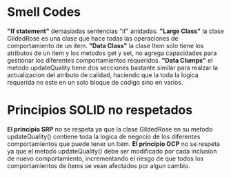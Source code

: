 # Smell Codes
**"If statement"** demasiadas sentencias "if" anidadas.
**"Large Class"** la clase GildedRose es una clase que hace todas las operaciones de comportamiento de un item.
**"Data Class"** la clase Item solo tiene los atributos de un item y los metodos get y set, no agrega capacidades para gestionar los diferentes comportamientos requeridos.
**"Data Clumps"** el metodo updateQuality tiene dos secciones bastante similar para realzar la actualizacion del atributo de calidad, haciendo que la toda la logica requerida no este en un solo bloque de codigo sino en varios. 

# Principios SOLID no respetados
**El principio SRP** no se respeta ya que la clase GildedRose en su metodo updateQuality() contiene toda la logica de negocio de los diferentes comportamientos que puede tener un Item.
**El principio OCP** no se respeta ya que el metodo updateQuality() debe ser modificado por cada inclusion de nuevo comportamiento, incrementando el riesgo de que todos los comportamientos de items se vean afectados por algun cambio.
